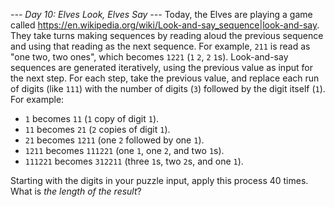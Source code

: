 *--- Day 10: Elves Look, Elves Say ---*
Today, the Elves are playing a game called <https://en.wikipedia.org/wiki/Look-and-say_sequence|look-and-say>.  They take turns making sequences by reading aloud the previous sequence and using that reading as the next sequence.  For example, `211` is read as "one two, two ones", which becomes `1221` (`1` `2`, `2` `1`s).
Look-and-say sequences are generated iteratively, using the previous value as input for the next step.  For each step, take the previous value, and replace each run of digits (like `111`) with the number of digits (`3`) followed by the digit itself (`1`).
For example:

- `1` becomes `11` (`1` copy of digit `1`).
- `11` becomes `21` (`2` copies of digit `1`).
- `21` becomes `1211` (one `2` followed by one `1`).
- `1211` becomes `111221` (one `1`, one `2`, and two `1`s).
- `111221` becomes `312211` (three `1`s, two `2`s, and one `1`).

Starting with the digits in your puzzle input, apply this process 40 times.  What is _the length of the result_?

